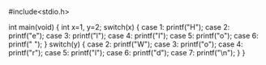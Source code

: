 #include<stdio.h>

int main(void)
{
    int x=1, y=2;
    switch(x)
    {
        case 1:
            printf("H");
        case 2:
            printf("e");
        case 3:
            printf("l");
        case 4:
            printf("l");
        case 5:
            printf("o");
        case 6:
            printf(" ");
     }
    switch(y)
    {
        case 2:
            printf("W");
        case 3:
            printf("o");
        case 4:
            printf("r");
        case 5:
            printf("l");
        case 6:
            printf("d");
        case 7:
            printf("\n");
    }
}
